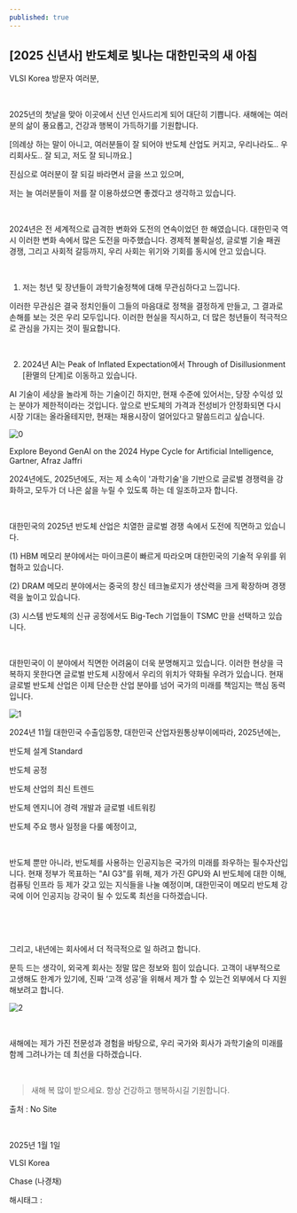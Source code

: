 ```yaml
---
published: true
---
```

## [2025 신년사] 반도체로 빛나는 대한민국의 새 아침

VLSI Korea 방문자 여러분,

​

2025년의 첫날을 맞아 이곳에서 신년 인사드리게 되어 대단히 기쁩니다. 새해에는 여러분의 삶이 풍요롭고, 건강과 행복이 가득하기를 기원합니다.

[의례상 하는 말이 아니고, 여러분들이 잘 되어야 반도체 산업도 커지고, 우리나라도.. 우리회사도.. 잘 되고, 저도 잘 되니까요.]

진심으로 여러분이 잘 되길 바라면서 글을 쓰고 있으며,

저는 늘 여러분들이 저를 잘 이용하셨으면 좋겠다고 생각하고 있습니다.

​

2024년은 전 세계적으로 급격한 변화와 도전의 연속이었던 한 해였습니다. 대한민국 역시 이러한 변화 속에서 많은 도전을 마주했습니다. 경제적 불확실성, 글로벌 기술 패권 경쟁, 그리고 사회적 갈등까지, 우리 사회는 위기와 기회를 동시에 안고 있습니다.

​

1. 저는 청년 및 장년들이 과학기술정책에 대해 무관심하다고 느낍니다.

이러한 무관심은 결국 정치인들이 그들의 마음대로 정책을 결정하게 만들고, 그 결과로 손해를 보는 것은 우리 모두입니다. 이러한 현실을 직시하고, 더 많은 청년들이 적극적으로 관심을 가지는 것이 필요합니다.

​

2. 2024년 AI는 Peak of Inflated Expectation에서 Through of Disillusionment [환멸의 단계]로 이동하고 있습니다.

AI 기술이 세상을 놀라게 하는 기술이긴 하지만, 현재 수준에 있어서는, 당장 수익성 있는 분야가 제한적이라는 것입니다. 앞으로 반도체의 가격과 전성비가 안정화되면 다시 시장 기대는 올라올테지만, 현재는 채용시장이 얼어있다고 말씀드리고 싶습니다.

![0](/asset/img/223711209438/0.png)

Explore Beyond GenAI on the 2024 Hype Cycle for Artificial Intelligence, Gartner, Afraz Jaffri​

2024년에도, 2025년에도, 저는 제 소속이 '과학기술'을 기반으로 글로벌 경쟁력을 강화하고, 모두가 더 나은 삶을 누릴 수 있도록 하는 데 일조하고자 합니다.

​

대한민국의 2025년 반도체 산업은 치열한 글로벌 경쟁 속에서 도전에 직면하고 있습니다.

(1) HBM 메모리 분야에서는 마이크론이 빠르게 따라오며 대한민국의 기술적 우위를 위협하고 있습니다.

(2) DRAM 메모리 분야에서는 중국의 창신 테크놀로지가 생산력을 크게 확장하며 경쟁력을 높이고 있습니다.

(3) 시스템 반도체의 신규 공정에서도 Big-Tech 기업들이 TSMC 만을 선택하고 있습니다.

​

대한민국이 이 분야에서 직면한 어려움이 더욱 분명해지고 있습니다. 이러한 현상을 극복하지 못한다면 글로벌 반도체 시장에서 우리의 위치가 약화될 우려가 있습니다. 현재 글로벌 반도체 산업은 이제 단순한 산업 분야를 넘어 국가의 미래를 책임지는 핵심 동력입니다.

![1](/asset/img/223711209438/1.png)

2024년 11월 대한민국 수출입동향, 대한민국 산업자원통상부이에따라, 2025년에는,

반도체 설계 Standard

반도체 공정

반도체 산업의 최신 트렌드

반도체 엔지니어 경력 개발과 글로벌 네트워킹

반도체 주요 행사 일정을 다룰 예정이고,

​

반도체 뿐만 아니라, 반도체를 사용하는 인공지능은 국가의 미래를 좌우하는 필수자산입니다. 현재 정부가 목표하는 "AI G3"를 위해, 제가 가진 GPU와 AI 반도체에 대한 이해, 컴퓨팅 인프라 등 제가 갖고 있는 지식들을 나눌 예정이며, 대한민국이 메모리 반도체 강국에 이어 인공지능 강국이 될 수 있도록 최선을 다하겠습니다. 

​

​

그리고, 내년에는 회사에서 더 적극적으로 일 하려고 합니다.

문득 드는 생각이, 외국계 회사는 정말 많은 정보와 힘이 있습니다. 고객이 내부적으로 고생해도 한계가 있기에, 진짜 ‘고객 성공’을 위해서 제가 할 수 있는건 외부에서 다 지원해보려고 합니다.

![2](/asset/img/223711209438/2.png)

​

새해에는 제가 가진 전문성과 경험을 바탕으로, 우리 국가와 회사가 과학기술의 미래를 함께 그려나가는 데 최선을 다하겠습니다.

​

> 새해 복 많이 받으세요. 항상 건강하고 행복하시길 기원합니다.

출처 : No Site

​

2025년 1월 1일

VLSI Korea

Chase (나경채)

 해시태그 : 